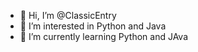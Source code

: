 - 👋 Hi, I’m @ClassicEntry
- 👀 I’m interested in Python and Java
- 🌱 I’m currently learning Python and JAva


<!---
ClassicEntry/ClassicEntry is a ✨ special ✨ repository because its `README.md` (this file) appears on your GitHub profile.
You can click the Preview link to take a look at your changes.
--->
